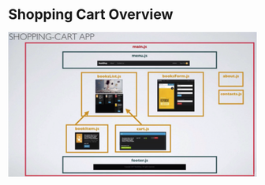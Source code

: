 # Shopping Cart Overview

![shopping-cart-overview-diagram-1](shopping-cart-overview-diagram-1.png)
